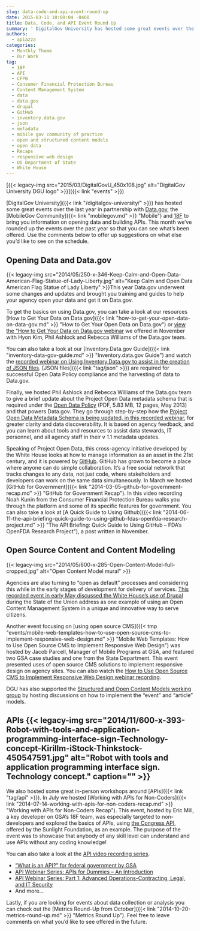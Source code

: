 ```yaml
---
slug: data-code-and-api-event-round-up
date: 2015-03-11 10:00:04 -0400
title: Data, Code, and API Event Round Up
summary: ' DigitalGov University has hosted some great events over the last year in partnership with Data.gov, the MobileGov Community and 18F to bring you information on opening data and building APIs. This month we’ve rounded up the events over the past year so that you can see what’s'
authors:
  - apiazza
categories:
  - Monthly Theme
  - Our Work
tag:
  - 18F
  - API
  - CFPB
  - Consumer Financial Protection Bureau
  - Content Management System
  - data
  - data.gov
  - drupal
  - GitHub
  - inventory.data.gov
  - json
  - metadata
  - mobile gov community of practice
  - open and structured content models
  - open data
  - Recaps
  - responsive web design
  - US Department of State
  - White House
---
```


[{{< legacy-img src="2015/03/DigitalGovU_450x108.jpg" alt="DigitalGov University DGU logo" >}}]({{< link "events" >}})

[DigitalGov University]({{< link "/digitalgov-university/" >}}) has hosted some great events over the last year in partnership with [Data.gov](http://www.data.gov), the [MobileGov Community]({{< link "mobilegov.md" >}} "Mobile") and [18F](http://18f.gsa.gov) to bring you information on opening data and building APIs. This month we’ve rounded up the events over the past year so that you can see what’s been offered. Use the comments below to offer up suggestions on what else you’d like to see on the schedule.

## Opening Data and Data.gov

{{< legacy-img src="2014/05/250-x-346-Keep-Calm-and-Open-Data-American-Flag-Statue-of-Lady-Liberty.jpg" alt="Keep Calm and Open Data American Flag Statue of Lady Liberty" >}}This year Data.gov underwent some changes and updates and brought you training and guides to help your agency open your data and get it on Data.gov.

To get the basics on using Data.gov, you can take a look at our resources [How to Get Your Data on Data.gov]({{< link "how-to-get-your-open-data-on-data-gov.md" >}} "How to Get Your Open Data on Data.gov") or [view the “How to Get Your Data on Data.gov webinar](http://www.youtube.com/watch?v=hbxA5-GDvvU&feature=youtube_gdata) we offered in November with Hyon Kim, Phil Ashlock and Rebecca Williams of the Data.gov team.

You can also take a look at our [Inventory.Data.gov Guide]({{< link "inventory-data-gov-guide.md" >}} "Inventory.data.gov Guide") and watch the [recorded webinar on Using Inventory.Data.gov to assist in the creation of JSON files](http://www.youtube.com/watch?v=ciLYjDsF4lo&feature=youtube_gdata). [JSON files]({{< link "tag/json" >}}) are required for successful Open Data Policy compliance and the harvesting of data to Data.gov.

Finally, we hosted Phil Ashlock and Rebecca Williams of the Data.gov team to give a brief update about the Project Open Data metadata schema that is required under the [Open Data Policy](http://www.whitehouse.gov/sites/default/files/omb/memoranda/2013/m-13-13.pdf) (PDF, 5.83 MB, 12 pages, May 2013) and that powers Data.gov. They go through step-by-step how the [Project Open Data Metadata Schema is being updated, in this recorded webinar](http://www.youtube.com/watch?v=tuxS1iDwc_c&feature=youtube_gdata), for greater clarity and data discoverability. It is based on agency feedback, and you can learn about tools and resources to assist data stewards, IT personnel, and all agency staff in their v 1.1 metadata updates.

Speaking of Project Open Data, this cross-agency initiative developed by the White House looks at how to manage information as an asset in the 21st century, and it is powered by [GitHub](https://github.com/). GitHub has grown to become a place where anyone can do simple collaboration. It’s a free social network that tracks changes to any data, not just code, where stakeholders and developers can work on the same data simultaneously. In March we hosted [GitHub for Government]({{< link "2014-03-05-github-for-government-recap.md" >}} "GitHub for Government Recap"). In this video recording Noah Kunin from the Consumer Financial Protection Bureau walks you through the platform and some of its specific features for government. You can also take a look at [A Quick Guide to Using Github]({{< link "2014-06-11-the-api-briefing-quick-guide-to-using-github-fdas-openfda-research-project.md" >}} "The API Briefing: Quick Guide to Using GitHub – FDA’s OpenFDA Research Project"), a post written in November.

## Open Source Content and Content Modeling

{{< legacy-img src="2014/05/600-x-285-Open-Content-Model-full-cropped.jpg" alt="Open Content Model mural" >}}

Agencies are also turning to “open as default” processes and considering this while in the early stages of development for delivery of services. [This recorded event in early May discussed the White House’s use of Drupal](https://www.youtube.com/watch?v=pRoCVIivbP4&index=10&list=PLd9b-GuOJ3nFA8rIjFKllLSAJl61IBYKM) during the State of the Union address as one example of using an Open Content Management System in a unique and innovative way to serve citizens.

Another event focusing on [using open source CMS]({{< tmp "events/mobile-web-templates-how-to-use-open-source-cms-to-implement-responsive-web-design.md" >}} "Mobile Web Templates: How to Use Open Source CMS to Implement Responsive Web Design") was hosted by Jacob Parcell, Manager of Mobile Programs at GSA, and featured two GSA case studies and one from the State Department. This event presented uses of open source CMS solutions to implement responsive design on agency sites. You can also watch the [How to Use Open Source CMS to Implement Responsive Web Design webinar recording](https://www.youtube.com/watch?v=iKeh25cKgrY).

DGU has also supported the [Structured and Open Content Models working group](http://gsa.github.io/Open-And-Structured-Content-Models/) by hosting discussions on how to implement the &#8220;event&#8221; and &#8220;article&#8221; models.

## APIs {{< legacy-img src="2014/11/600-x-393-Robot-with-tools-and-application-programming-interface-sign-Technology-concept-Kirillm-iStock-Thinkstock-450547591.jpg" alt="Robot with tools and application programming interface sign. Technology concept." caption="" >}}

We also hosted some great in-person workshops around [APIs]({{< link "tag/api" >}}). In July we hosted [Working with APIs for Non-Coders]({{< link "2014-07-14-working-with-apis-for-non-coders-recap.md" >}} "Working with APIs for Non-Coders Recap"). This event, hosted by Eric Mill, a key developer on GSA’s 18F team, was especially targeted to non-developers and explored the basics of APIs, using [the Congress API](http://sunlightlabs.github.io/congress/), offered by the Sunlight Foundation, as an example. The purpose of the event was to showcase that anybody of any skill level can understand and use APIs without any coding knowledge!

You can also take a look at the [API video recording series](https://www.youtube.com/playlist?list=PLd9b-GuOJ3nFA8rIjFKllLSAJl61IBYKM).

  * [&#8220;What is an API?&#8221; for federal government by GSA](https://www.youtube.com/watch?v=nyqHClC_UXo&index=11&list=PLd9b-GuOJ3nFA8rIjFKllLSAJl61IBYKM)
  * [API Webinar Series: APIs for Dummies &#8211; An Introduction](https://www.youtube.com/watch?v=sup8Q_NuIxI&index=19&list=PLd9b-GuOJ3nFA8rIjFKllLSAJl61IBYKM)
  * [API Webinar Series: Part 1: Advanced Operations-Contracting, Legal, and IT Security](https://www.youtube.com/watch?v=aXP4_ydt73w&index=22&list=PLd9b-GuOJ3nFA8rIjFKllLSAJl61IBYKM)
  * And more&#8230;

Lastly, if you are looking for events about data collection or analysis you can check out the [Metrics Round-Up from October]({{< link "2014-10-20-metrics-round-up.md" >}} "Metrics Round Up"). Feel free to leave comments on what you’d like to see offered in the future.
